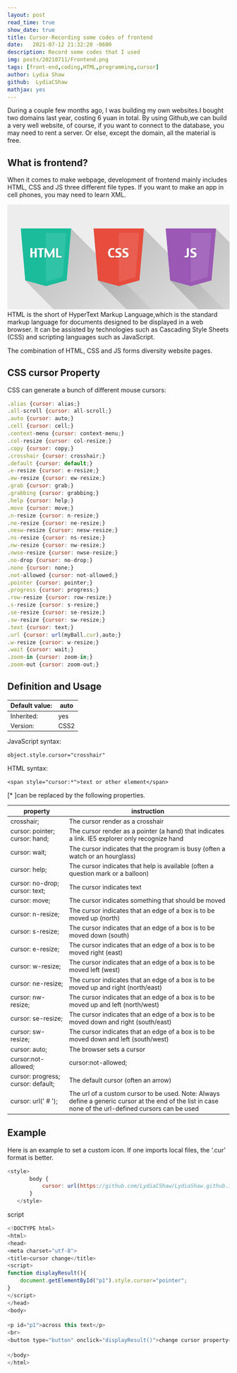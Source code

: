 ```yaml
---
layout: post
read_time: true
show_date: true
title: Cursor-Recording some codes of frontend
date:   2021-07-12 21:32:20 -0600
description: Record some codes that I used
img: posts/20210711/Frontend.png
tags: [front-end,coding,HTML,programming,cursor]
author: Lydia Shaw
github:  LydiaCShaw
mathjax: yes
---
```

During a couple few months ago, I was building my own websites.I bought two domains last year, costing 6 yuan in total. By using Github,we can build a very well website, of course, if you want to connect to the database, you may need to rent a server. Or else, except the domain, all the material is free.

## What is frontend?

When it comes to make webpage, development of frontend mainly includes HTML, CSS and JS three different file types. If you want to make an app in cell phones, you may need to learn XML.

![image1](./assets/img/posts/20210711/1.jpg)
HTML is the short of HyperText Markup Language,which is the standard markup language for documents designed to be displayed in a web browser. It can be assisted by technologies such as Cascading Style Sheets (CSS) and scripting languages such as JavaScript.

The combination of HTML, CSS and JS forms diversity website pages.
## CSS cursor Property
CSS can generate a bunch of different mouse cursors:
```javascript
.alias {cursor: alias;}
.all-scroll {cursor: all-scroll;}
.auto {cursor: auto;}
.cell {cursor: cell;}
.context-menu {cursor: context-menu;}
.col-resize {cursor: col-resize;}
.copy {cursor: copy;}
.crosshair {cursor: crosshair;}
.default {cursor: default;}
.e-resize {cursor: e-resize;}
.ew-resize {cursor: ew-resize;}
.grab {cursor: grab;}
.grabbing {cursor: grabbing;}
.help {cursor: help;}
.move {cursor: move;}
.n-resize {cursor: n-resize;}
.ne-resize {cursor: ne-resize;}
.nesw-resize {cursor: nesw-resize;}
.ns-resize {cursor: ns-resize;}
.nw-resize {cursor: nw-resize;}
.nwse-resize {cursor: nwse-resize;}
.no-drop {cursor: no-drop;}
.none {cursor: none;}
.not-allowed {cursor: not-allowed;}
.pointer {cursor: pointer;}
.progress {cursor: progress;}
.row-resize {cursor: row-resize;}
.s-resize {cursor: s-resize;}
.se-resize {cursor: se-resize;}
.sw-resize {cursor: sw-resize;}
.text {cursor: text;}
.url {cursor: url(myBall.cur),auto;}
.w-resize {cursor: w-resize;}
.wait {cursor: wait;}
.zoom-in {cursor: zoom-in;}
.zoom-out {cursor: zoom-out;}
```
## Definition and Usage

|Default value:|	auto|
|--|--|
|Inherited:	|yes|
|Version:	|CSS2|

JavaScript syntax:
```
object.style.cursor="crosshair"
```
HTML syntax: 
```
<span style="cursor:*">text or other element</span>
```

 [* ]can be replaced by the following properties.
 
 |property|instruction|
 |--|--|
 |crosshair;|The cursor render as a crosshair|
|cursor: pointer; cursor: hand;|The cursor render as a pointer (a hand) that indicates a link. IE5 explorer only recognize hand|
|cursor: wait;|The cursor indicates that the program is busy (often a watch or an hourglass)|
|cursor: help;|The cursor indicates that help is available (often a question mark or a balloon)
|cursor: no-drop; cursor: text;|The cursor indicates text|
|cursor: move;|The cursor indicates something that should be moved|
|cursor: n-resize;|The cursor indicates that an edge of a box is to be moved up (north)|
|cursor: s-resize;|The cursor indicates that an edge of a box is to be moved down (south)|
|cursor: e-resize;|The cursor indicates that an edge of a box is to be moved right (east)|
|cursor: w-resize;|The cursor indicates that an edge of a box is to be moved left (west)|
|cursor: ne-resize;|The cursor indicates that an edge of a box is to be moved up and right (north/east)|
|cursor: nw-resize;|The cursor indicates that an edge of a box is to be moved up and left (north/west)|
|cursor: se-resize;|The cursor indicates that an edge of a box is to be moved down and right (south/east)|
|cursor: sw-resize;|The cursor indicates that an edge of a box is to be moved down and left (south/west)|
|cursor: auto;|The browser sets a cursor|
|cursor:not-allowed;|cursor:not-allowed;|
|cursor: progress; cursor: default;|The default cursor (often an arrow)|
|cursor: url(' # ');|The url of a custom cursor to be used. Note: Always define a generic cursor at the end of the list in case none of the url-defined cursors can be used|

## Example
Here is an example to set a custom icon. If one imports local files, the ‘.cur’ format is better.
 ```javascript
 <style>
		body {
			cursor: url(https://github.com/LydiaCShaw/LydiaShaw.github.io/blob/gh-pages/cur2.png?raw=true),auto;
		}
	</style>
```
script
```javascript
<!DOCTYPE html>
<html>
<head>
<meta charset="utf-8">
<title>cursor change</title>
<script>
function displayResult(){
    document.getElementById("p1").style.cursor="pointer";
}
</script>
</head>
<body>

<p id="p1">across this text</p>
<br>
<button type="button" onclick="displayResult()">change cursor property</button>

</body>
</html>

```





